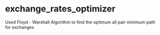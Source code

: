 # exchange_rates_optimizer
Used Floyd - Warshall Algorithm to find the optimum all pair minimum path for exchanges
